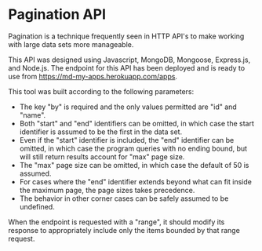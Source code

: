 # Pagination API

Pagination is a technique frequently seen in HTTP API's to make working with large data sets more manageable.

This API was designed using Javascript, MongoDB, Mongoose, Express.js, and Node.js. The endpoint for this API has been deployed and is ready to use from https://md-my-apps.herokuapp.com/apps.

This tool was built according to the following parameters:

* The key "by" is required and the only values permitted are "id" and "name".
* Both "start" and "end" identifiers can be omitted, in which case the start identifier is assumed to be the first in the data set.
* Even if the "start" identifier is included, the "end" identifier can be omitted, in which case the program queries with no ending bound, but will still return results account for "max" page size.
* The "max" page size can be omitted, in which case the default of 50 is assumed.
* For cases where the "end" identifier extends beyond what can fit inside the maximum page, the page sizes takes precedence.
* The behavior in other corner cases can be safely assumed to be undefined.

When the endpoint is requested with a "range", it should modify its response to appropriately include only the items bounded by that range request.




